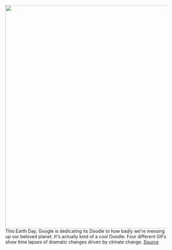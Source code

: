 <img src='https://cdn.vox-cdn.com/thumbor/FH3wZgVXzRGYrQglDqCzcb7kx3k=/0x0:500x200/1200x800/filters:focal(265x56:345x136)/cdn.vox-cdn.com/uploads/chorus_image/image/70780637/Glacier_retreat_Greenland.0.jpg' width='700px' /><br/>
This Earth Day, Google is dedicating its Doodle to how badly we're messing up our beloved planet. It's actually kind of a cool Doodle. Four different GIFs show time lapses of dramatic changes driven by climate change.
<a href='https://www.theverge.com/2022/4/22/23036176/google-earth-day-doodle-climate-change'> Source <a/>